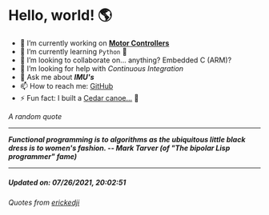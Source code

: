 # Hello, world! 🌎


- 🔧 I’m currently working on [**Motor Controllers**](https://github.com/kyleRhess/MicroMotor)
- 🌱 I’m currently learning `Python` **🐍**
- 👯 I’m looking to collaborate on... anything? Embedded C (ARM)?
- 🤔 I’m looking for help with *Continuous Integration*
- 💬 Ask me about ***IMU's***
- 📫 How to reach me: [GitHub](https://github.com/kyleRhess)
- ⚡ Fun fact: I built a [Cedar canoe...](https://kylerhess.github.io/canoe.html) 🛶

_A random quote_
___
***Functional programming is to algorithms as the ubiquitous little black
dress is to women's fashion.
-- Mark Tarver (of "The bipolar Lisp programmer" fame)***
___
##### Updated on: 07/26/2021, 20:02:51
###### Quotes from [erickedji](https://gist.github.com/erickedji/68802)